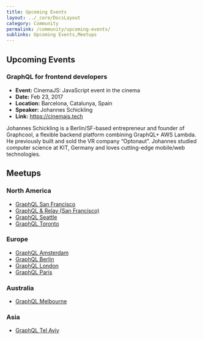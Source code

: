 ```yaml
---
title: Upcoming Events
layout: ../_core/DocsLayout
category: Community
permalink: /community/upcoming-events/
sublinks: Upcoming Events,Meetups
---
```


## Upcoming Events

### GraphQL for frontend developers

- **Event:** CinemaJS: JavaScript event in the cinema
- **Date:** Feb 23, 2017
- **Location:** Barcelona, Catalunya, Spain
- **Speaker:** Johannes Schickling
- **Link:** https://cinemajs.tech

Johannes Schickling is a Berlin/SF-based entrepreneur and founder of Graphcool, a flexible backend platform combining GraphQL+ AWS Lambda. He previously built and sold the VR company “Optonaut”. Johannes studied computer science at KIT, Germany and loves cutting-edge mobile/web technologies.

## Meetups

### North America

- [GraphQL San Francisco](http://www.meetup.com/GraphQL-SF/)
- [GraphQL & Relay (San Francisco)](http://www.meetup.com/graphql/)
- [GraphQL Seattle](https://www.meetup.com/Seattle-GraphQL-Meetup/)
- [GraphQL Toronto](https://www.meetup.com/GraphQL-Toronto/)

### Europe

- [GraphQL Amsterdam](https://www.meetup.com/Amsterdam-GraphQL-Meetup/)
- [GraphQL Berlin](https://www.meetup.com/graphql-berlin/)
- [GraphQL London](https://www.meetup.com/GraphQL-London)
- [GraphQL Paris](https://www.meetup.com/GraphQL-Paris/)

### Australia

- [GraphQL Melbourne](http://graphql.melbourne/)

### Asia

- [GraphQL Tel Aviv](https://www.meetup.com/GraphQL-TLV/)
